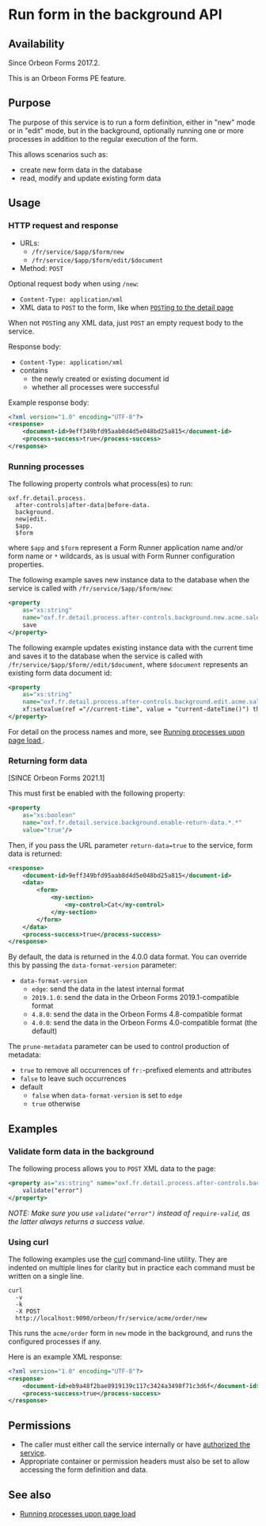 # Run form in the background API

## Availability

Since Orbeon Forms 2017.2.

This is an Orbeon Forms PE feature.

## Purpose

The purpose of this service is to run a form definition, either in "new" mode or in "edit" mode, but in the background,
optionally running one or more processes in addition to the regular execution of the form.

This allows scenarios such as:

- create new form data in the database
- read, modify and update existing form data 

## Usage

### HTTP request and response

- URLs:
    - `/fr/service/$app/$form/new`
    - `/fr/service/$app/$form/edit/$document`
- Method: `POST`

Optional request body when using `/new`:

- `Content-Type: application/xml`
- XML data to `POST` to the form, like when [`POST`ing to the detail page](/configuration/properties/form-runner-detail-page.md#initial-data-posted-to-the-new-form-page)

When not `POST`ing any XML data, just `POST` an empty request body to the service.

Response body:

- `Content-Type: application/xml`
- contains
    - the newly created or existing document id
    - whether all processes were successful

Example response body:

```xml
<?xml version="1.0" encoding="UTF-8"?>
<response>
    <document-id>9eff349bfd95aab8d4d5e048bd25a815</document-id>
    <process-success>true</process-success>
</response>
```

### Running processes

The following property controls what process(es) to run:

```
oxf.fr.detail.process.
  after-controls|after-data|before-data.
  background.
  new|edit.
  $app.
  $form
```

where `$app` and `$form` represent a Form Runner application name and/or form name or `*` wildcards, as is usual with Form Runner configuration properties.
    
The following example saves new instance data to the database when the service is called with `/fr/service/$app/$form/new`:

```xml
<property 
    as="xs:string" 
    name="oxf.fr.detail.process.after-controls.background.new.acme.sales">
    save
</property>
```

The following example updates existing instance data with the current time and saves it to the database when the service is called with `/fr/service/$app/$form//edit/$document`, where `$document` represents an existing form data document id:

```xml
<property 
    as="xs:string" 
    name="oxf.fr.detail.process.after-controls.background.edit.acme.sales">
    xf:setvalue(ref ="//current-time", value = "current-dateTime()") then save
</property>
```

For detail on the process names and more, see [Running processes upon page load
](../../../configuration/properties/form-runner-detail-page.md#running-processes-upon-page-load).

### Returning form data

[SINCE Orbeon Forms 2021.1]

This must first be enabled with the following property:

```xml
<property 
    as="xs:boolean"
    name="oxf.fr.detail.service.background.enable-return-data.*.*" 
    value="true"/>
```

Then, if you pass the URL parameter `return-data=true` to the service, form data is returned:

```xml
<response>
    <document-id>9eff349bfd95aab8d4d5e048bd25a815</document-id>
    <data>
        <form>
            <my-section>
                <my-control>Cat</my-control>
            </my-section>
        </form>
    </data>
    <process-success>true</process-success>
</response>
```

By default, the data is returned in the 4.0.0 data format. You can override this by passing the `data-format-version` parameter:

- `data-format-version`
    - `edge`: send the data in the latest internal format
    - `2019.1.0`: send the data in the Orbeon Forms 2019.1-compatible format
    - `4.8.0`: send the data in the Orbeon Forms 4.8-compatible format
    - `4.0.0`: send the data in the Orbeon Forms 4.0-compatible format (the default)

The `prune-metadata` parameter can be used to control production of metadata:

- `true` to remove all occurrences of `fr:`-prefixed elements and attributes
- `false` to leave such occurrences
- default
    - `false` when `data-format-version` is set to `edge`
    - `true` otherwise 

## Examples

### Validate form data in the background

The following process allows you to `POST` XML data to the page:

```xml
<property as="xs:string" name="oxf.fr.detail.process.after-controls.background.new.*.*">
    validate("error")
</property>
```

*NOTE: Make sure you use `validate("error")` instead of `require-valid`, as the latter always returns a success value.* 

### Using curl

The following examples use the [curl](https://curl.haxx.se/) command-line utility. They are indented on multiple lines for clarity but in practice each command must be written on a single line.

```
curl
  -v
  -k
  -X POST
  http://localhost:9090/orbeon/fr/service/acme/order/new
```

This runs the `acme/order` form in `new` mode in the background, and
runs the configured processes if any.

Here is an example XML response:

```xml
<?xml version="1.0" encoding="UTF-8"?>
<response>
    <document-id>eb9a48f2bae8919139c117c3424a3498f71c3d6f</document-id>
    <process-success>true</process-success>
</response>
```

## Permissions

- The caller must either call the service internally or have [authorized the service](/xml-platform/controller/authorization-of-pages-and-services.md).
- Appropriate container or permission headers must also be set to allow accessing the form definition and data.  

## See also 

- [Running processes upon page load](../../../configuration/properties/form-runner-detail-page.md#running-processes-upon-page-load)
